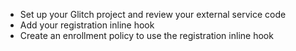 * Set up your Glitch project and review your external service code
* Add your registration inline hook
* Create an enrollment policy to use the registration inline hook